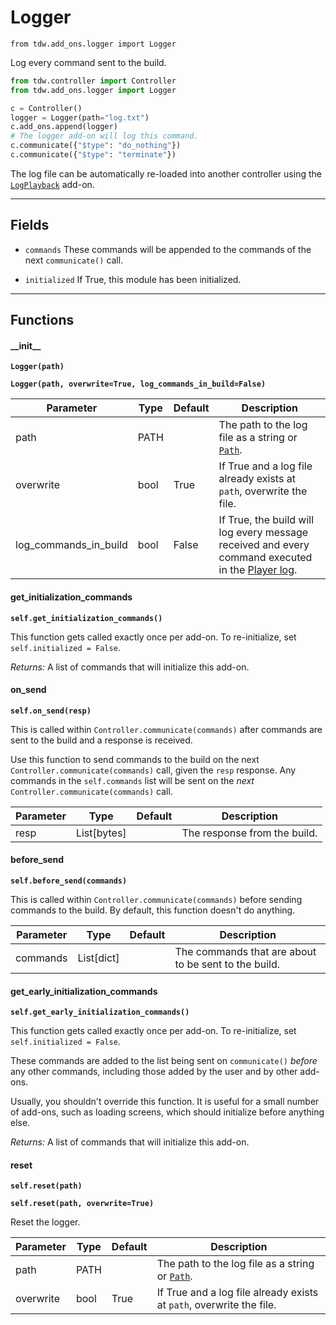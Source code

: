 # Logger

`from tdw.add_ons.logger import Logger`

Log every command sent to the build.

```python
from tdw.controller import Controller
from tdw.add_ons.logger import Logger

c = Controller()
logger = Logger(path="log.txt")
c.add_ons.append(logger)
# The logger add-on will log this command.
c.communicate({"$type": "do_nothing"})
c.communicate({"$type": "terminate"})
```

The log file can be automatically re-loaded into another controller using the [`LogPlayback`](log_playback.md) add-on.

***

## Fields

- `commands` These commands will be appended to the commands of the next `communicate()` call.

- `initialized` If True, this module has been initialized.

***

## Functions

#### \_\_init\_\_

**`Logger(path)`**

**`Logger(path, overwrite=True, log_commands_in_build=False)`**

| Parameter | Type | Default | Description |
| --- | --- | --- | --- |
| path |  PATH |  | The path to the log file as a string or [`Path`](https://docs.python.org/3/library/pathlib.html). |
| overwrite |  bool  | True | If True and a log file already exists at `path`, overwrite the file. |
| log_commands_in_build |  bool  | False | If True, the build will log every message received and every command executed in the [Player log](https://docs.unity3d.com/Manual/LogFiles.html). |

#### get_initialization_commands

**`self.get_initialization_commands()`**

This function gets called exactly once per add-on. To re-initialize, set `self.initialized = False`.

_Returns:_  A list of commands that will initialize this add-on.

#### on_send

**`self.on_send(resp)`**

This is called within `Controller.communicate(commands)` after commands are sent to the build and a response is received.

Use this function to send commands to the build on the next `Controller.communicate(commands)` call, given the `resp` response.
Any commands in the `self.commands` list will be sent on the *next* `Controller.communicate(commands)` call.

| Parameter | Type | Default | Description |
| --- | --- | --- | --- |
| resp |  List[bytes] |  | The response from the build. |

#### before_send

**`self.before_send(commands)`**

This is called within `Controller.communicate(commands)` before sending commands to the build. By default, this function doesn't do anything.

| Parameter | Type | Default | Description |
| --- | --- | --- | --- |
| commands |  List[dict] |  | The commands that are about to be sent to the build. |

#### get_early_initialization_commands

**`self.get_early_initialization_commands()`**

This function gets called exactly once per add-on. To re-initialize, set `self.initialized = False`.

These commands are added to the list being sent on `communicate()` *before* any other commands, including those added by the user and by other add-ons.

Usually, you shouldn't override this function. It is useful for a small number of add-ons, such as loading screens, which should initialize before anything else.

_Returns:_  A list of commands that will initialize this add-on.

#### reset

**`self.reset(path)`**

**`self.reset(path, overwrite=True)`**

Reset the logger.

| Parameter | Type | Default | Description |
| --- | --- | --- | --- |
| path |  PATH |  | The path to the log file as a string or [`Path`](https://docs.python.org/3/library/pathlib.html). |
| overwrite |  bool  | True | If True and a log file already exists at `path`, overwrite the file. |